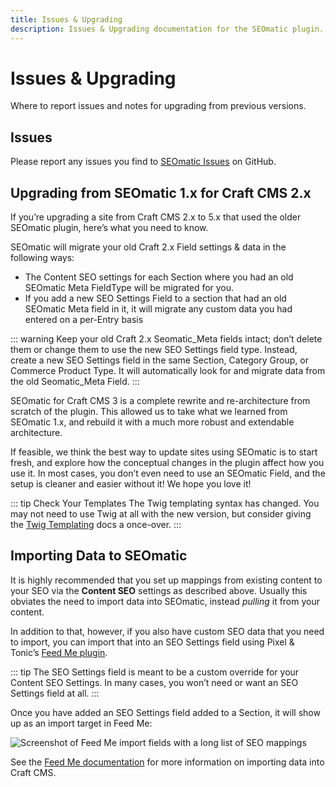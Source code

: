 ```yaml
---
title: Issues & Upgrading
description: Issues & Upgrading documentation for the SEOmatic plugin. The SEOmatic plugin facilitates modern SEO best practices & implementation for Craft CMS 5.
---
```


# Issues & Upgrading

Where to report issues and notes for upgrading from previous versions.

## Issues

Please report any issues you find to [SEOmatic Issues](https://github.com/nystudio107/craft-seomatic/issues) on GitHub.

## Upgrading from SEOmatic 1.x for Craft CMS 2.x

If you’re upgrading a site from Craft CMS 2.x to 5.x that used the older SEOmatic plugin, here’s what you need to know.

SEOmatic will migrate your old Craft 2.x Field settings & data in the following ways:

* The Content SEO settings for each Section where you had an old SEOmatic Meta FieldType will be migrated for you.
* If you add a new SEO Settings Field to a section that had an old SEOmatic Meta field in it, it will migrate any custom data you had entered on a per-Entry basis

::: warning
Keep your old Craft 2.x Seomatic_Meta fields intact; don’t delete them or change them to use the new SEO Settings field type. Instead, create a new SEO Settings field in the same Section, Category Group, or Commerce Product Type. It will automatically look for and migrate data from the old Seomatic_Meta Field.
:::

SEOmatic for Craft CMS 3 is a complete rewrite and re-architecture from scratch of the plugin. This allowed us to take what we learned from SEOmatic 1.x, and rebuild it with a much more robust and extendable architecture.

If feasible, we think the best way to update sites using SEOmatic is to start fresh, and explore how the conceptual changes in the plugin affect how you use it. In most cases, you don’t even need to use an SEOmatic Field, and the setup is cleaner and easier without it! We hope you love it!

::: tip Check Your Templates
The Twig templating syntax has changed. You may not need to use Twig at all with the new version, but consider giving the [Twig Templating](using/) docs a once-over.
:::

## Importing Data to SEOmatic

It is highly recommended that you set up mappings from existing content to your SEO via the **Content SEO** settings as described above. Usually this obviates the need to import data into SEOmatic, instead _pulling_ it from your content.

In addition to that, however, if you also have custom SEO data that you need to import, you can import that into an SEO Settings field using Pixel & Tonic’s [Feed Me plugin](https://plugins.craftcms.com/feed-me).

::: tip
The SEO Settings field is meant to be a custom override for your Content SEO Settings. In many cases, you won’t need or want an SEO Settings field at all.
:::

Once you have added an SEO Settings field added to a Section, it will show up as an import target in Feed Me:

![Screenshot of Feed Me import fields with a long list of SEO mappings](./resources/screenshots/seomatic-feedme-import.png)

See the [Feed Me documentation](https://docs.craftcms.com/feed-me/v4/) for more information on importing data into Craft CMS.
